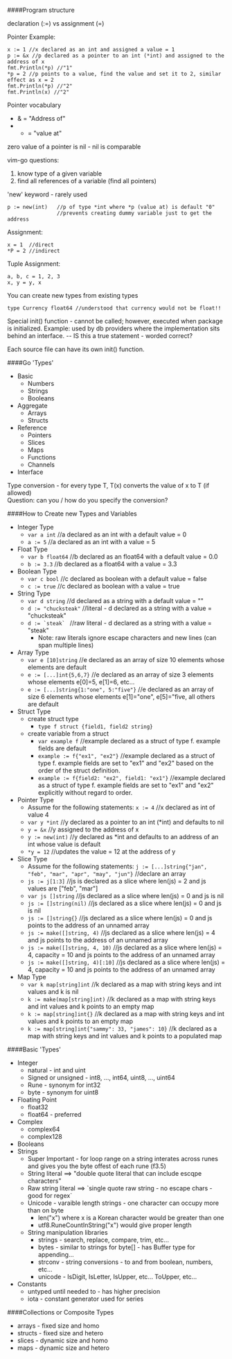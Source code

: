 ####Program structure

declaration (:=) vs assignment (=)

Pointer Example:
```
x := 1 //x declared as an int and assigned a value = 1
p := &x //p declared as a pointer to an int (*int) and assigned to the address of x
fmt.Println(*p) //"1"
*p = 2 //p points to a value, find the value and set it to 2, similar effect as x = 2
fmt.Println(*p) //"2"
fmt.Println(x) //"2"
```
Pointer vocabulary

* & = "Address of"
* * = "value at"

zero value of a pointer is nil - nil is comparable

vim-go questions:

1. know type of a given variable
2. find all references of a variable (find all pointers)

'new' keyword - rarely used  
```
p := new(int)   //p of type *int where *p (value at) is default "0"
                //prevents creating dummy variable just to get the address
```
Assignment:
```
x = 1  //direct
*P = 2 //indirect
```
Tuple Assignment:
```
a, b, c = 1, 2, 3
x, y = y, x
```
You can create new types from existing types
```
type Currency float64 //understood that currency would not be float!!
```

Special init() function - cannot be called; however, executed when package is initialized. Example: used by db providers where the implementation sits behind an interface. -- IS this a true statement - worded correct?

Each source file can have its own init() function.

####Go 'Types'
* Basic
  * Numbers
  * Strings
  * Booleans
* Aggregate
  * Arrays
  * Structs
* Reference
  * Pointers
  * Slices
  * Maps
  * Functions
  * Channels
* Interface

Type conversion - for every type T, T(x) converts the value of x to T (if allowed)  
Question: can you / how do you specify the conversion?

####How to Create new Types and Variables

* Integer Type
  * `var a int` //a declared as an int with a default value = 0 
  * `a := 5` //a declared as an int with a value = 5
* Float Type
  * `var b float64` //b declared as an float64 with a default value = 0.0
  * `b := 3.3` //b declared as a float64 with a value = 3.3
* Boolean Type
  * `var c bool` //c declared as boolean with a default value = false
  * `c := true` //c declared as boolean with a value = true
* String Type
  * `var d string` //d declared as a string with a default value = ""
  * `d := "chucksteak"` //literal - d declared as a string with a value = "chucksteak"
  * ``d := `steak` `` //raw literal - d declared as a string with a value = "steak"
    * Note: raw literals ignore escape characters and new lines (can span multiple lines)
* Array Type
  * `var e [10]string` //e declared as an array of size 10 elements whose elements are default
  * `e := [...]int{5,6,7}` //e declared as an array of size 3 elements whose elements e[0]=5, e[1]=6, etc...
  * `e := [...]string{1:"one", 5:"five"}` //e declared as an array of size 6 elements whose elements e[1]="one", e[5]="five, all others are default
* Struct Type
  * create struct type 
    * `type f struct {field1, field2 string}`
  * create variable from a struct
    * `var example f` //example declared as a struct of type f. example fields are default
    * `example := f{"ex1", "ex2"}` //example declared as a struct of type f. example fields are set to "ex1" and "ex2" based on the order of the struct definition.
    * `example := f{field2: "ex2", field1: "ex1"}` //example declared as a struct of type f. example fields are set to "ex1" and "ex2" explicitly without regard to order.
* Pointer Type
  * Assume for the following statements: `x := 4` //x declared as int of value 4
  * `var y *int` //y declared as a pointer to an int (*int) and defaults to nil
  * `y = &x` //y assigned to the address of x
  * `y := new(int)` //y declared as *int and defaults to an address of an int whose value is default
  * `*y = 12` //updates the value = 12 at the address of y
* Slice Type
  * Assume for the following statements: `j := [...]string{"jan", "feb", "mar", "apr", "may", "jun"}` //declare an array
  * `js := j[1:3]` //js is declared as a slice where len(js) = 2 and js values are ["feb", "mar"] 
  * `var js []string` //js declared as a slice where len(js) = 0 and js is nil
  * `js := []string(nil)` //js declared as a slice where len(js) = 0 and js is nil
  * `js := []string{}` //js declared as a slice where len(js) = 0 and js points to the address of an unnamed array
  * `js := make([]string, 4)` //js declared as a slice where len(js) = 4 and js points to the address of an unnamed array
  * `js := make([]string, 4, 10)` //js declared as a slice where len(js) = 4, capacity = 10 and js points to the address of an unnamed array
  * `js := make([]string, 4)[:10]` //js declared as a slice where len(js) = 4, capacity = 10 and js points to the address of an unnamed array
* Map Type
  * `var k map[string]int` //k declared as a map with string keys and int values and k is nil
  * `k := make(map[string]int)` //k declared as a map with string keys and int values and k points to an empty map
  * `k := map[string]int{}` //k declared as a map with string keys and int values and k points to an empty map
  * `k := map[string]int{"sammy": 33, "james": 10}` //k declared as a map with string keys and int values and k points to a populated map 

####Basic 'Types'

* Integer 
  * natural - int and uint
  * Signed or unsigned - int8, ..., int64, uint8, ..., uint64
  * Rune - synonym for int32
  * byte - synonym for uint8
* Floating Point
  * float32
  * float64 - preferred
* Complex
  * complex64
  * complex128
* Booleans
* Strings
  * Super Important - for loop range on a string interates across runes and gives you the byte offest of each rune (f3.5) 
  * String literal ==> "double quote literal that can include escqpe characters"
  * Raw string literal ==> \`single quote raw string - no escape chars - good for regex\`
  * Unicode - varaible length strings - one character can occupy more than on byte
    * len("x") where x is a Korean character would be greater than one
    * utf8.RuneCountInString("x") would give proper length
  * String manipulation libraries
    * strings - search, replace, compare, trim, etc...
    * bytes - similar to strings for byte[] - has Buffer type for appending...
    * strconv - string conversions - to and from boolean, numbers, etc...
    * unicode - IsDigit, IsLetter, IsUpper, etc... ToUpper, etc...
* Constants
  * untyped until needed to - has higher precision
  * iota - constant generator used for series

####Collections or Composite Types
* arrays - fixed size and homo
* structs - fixed size and hetero
* slices - dynamic size and homo
* maps - dynamic size and hetero
